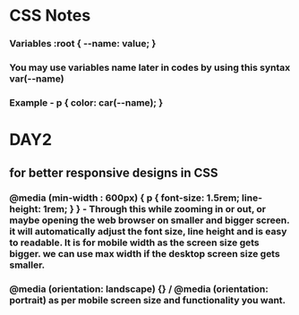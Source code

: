 # CSS Notes 

### Variables :root { --name: value;  }
### You may use variables name later in codes by using this syntax var(--name)
### Example - p { color: car(--name); }


# DAY2
## for better responsive designs in CSS 
### @media (min-width : 600px) { p { font-size: 1.5rem; line-height: 1rem; } } - Through this while zooming in or out, or maybe opening the web browser on smaller and bigger screen. it will automatically adjust the font size, line height and is easy to readable. It is for mobile width as the screen size gets bigger. we can use max width if the desktop screen size gets smaller. 

### @media (orientation: landscape) {} / @media (orientation: portrait) as per mobile screen size and functionality you want. 


